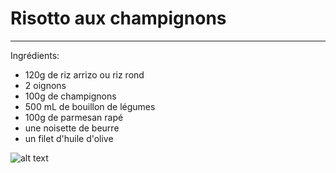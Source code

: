 # Risotto aux champignons
***
Ingrédients:                      
- 120g de riz arrizo ou riz rond
- 2 oignons
- 100g de champignons 
- 500 mL de bouillon de légumes
- 100g de parmesan rapé
- une noisette de beurre
- un filet d'huile d'olive

![alt text](https://assets.afcdn.com/recipe/20221108/137260_w1024h1024c1cx1048cy721cxt0cyt0cxb2119cyb1414.jpg)

